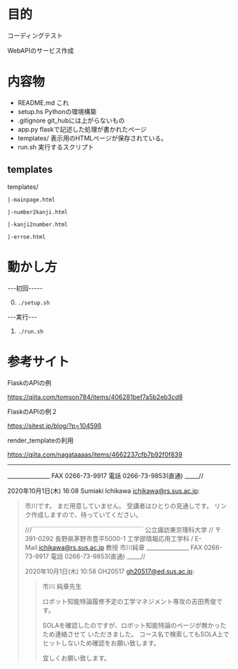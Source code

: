 # 目的
コーディングテスト

WebAPIのサービス作成

# 内容物
- README.md これ
- setup.hs Pythonの環境構築
- .gitignore git_hubには上がらないもの
- app.py flaskで記述した処理が書かれたページ
- templates/ 表示用のHTMLページが保存されている。
- run.sh 実行するスクリプト

## templates

templates/

    |-mainpage.html

    |-number2kanji.html

    |-kanji2number.html

    |-erroe.html

# 動かし方
---初回-----

0. `./setup.sh`

---実行---

1. `./run.sh`


# 参考サイト

FlaskのAPIの例

https://qiita.com/tomson784/items/406281bef7a5b2eb3cd8

FlaskのAPIの例２

https://sitest.jp/blog/?p=10459ß

render_templateの利用

https://qiita.com/nagataaaas/items/4662237cfb7b92f0f839

---

_______________ FAX 0266-73-9917  電話 0266-73-9853(直通) _____//

2020年10月1日(木) 16:08 Sumiaki Ichikawa <ichikawa@rs.sus.ac.jp>:
>
> 市川です。
> まだ用意していません。
> 受講者はひとりの見通しです。
> リンク作成しますので、待っていてください。
>
> ///￣￣￣￣￣￣￣￣￣￣￣￣￣￣￣￣￣￣ 公立諏訪東京理科大学
> // 〒391-0292 長野県茅野市豊平5000-1   工学部情報応用工学科
> / E-Mail:ichikawa@rs.sus.ac.jp   教授   市川純章
> _______________ FAX 0266-73-9917  電話 0266-73-9853(直通) _____//
>
> 2020年10月1日(木) 10:58 GH20517 <gh20517@ed.sus.ac.jp>:
> >
> > 市川 純章先生
> >
> >
> > ロボット知能特論履修予定の工学マネジメント専攻の吉田秀俊です。
> >
> > SOLAを確認したのですが、ロボット知能特論のページが無かったため連絡させて
> > いただきました。
> > コース名で検索してもSOLA上でヒットしないため確認をお願い致します。
> >
> > 宜しくお願い致します。